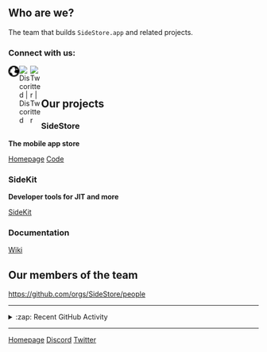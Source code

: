 <!-- 
Docs: How to use GitHub README and actions to auto-generate embedded content.
https://github.com/anuraghazra/github-readme-stats
https://www.youtube.com/watch?v=n6d4KHSKqGk
https://github.com/rahuldkjain/github-profile-readme-generator
 -->

## Who are we?

The team that builds `SideStore.app` and related projects.

### Connect with us:

<!--
[![Website](https://img.shields.io/website?label=sidestore.io&style=for-the-badge&url=https://sidestore.io)](https://sidestore.io)
[![Twitter Follow](https://img.shields.io/twitter/follow/sidestore_io?color=1DA1F2&logo=twitter&style=for-the-badge)](https://twitter.com/intent/follow?original_referer=https%3A%2F%2Fgithub.com%2Fsidestore&screen_name=sidestore)
[![GitHub Followers](https://img.shields.io/github/followers/sidestore?style=for-the-badge)]()
[![GitHub Sponsors](https://img.shields.io/github/sponsors/sidestore?style=for-the-badge
)]() 
-->

[<img align="left" alt="sidestore.io" width="22px" src="https://raw.githubusercontent.com/iconic/open-iconic/master/svg/globe.svg" />][website]
[<img align="left" alt="Discord | Discord" width="22px" src="https://cdn.jsdelivr.net/npm/simple-icons@v3/icons/discord.svg" />][discord]
[<img align="left" alt="Twitter | Twitter" width="22px" src="https://cdn.jsdelivr.net/npm/simple-icons@v3/icons/twitter.svg" />][twitter]

<br />
<br />

## Our projects

### SideStore

__The mobile app store__

[Homepage][website]
[Code][git.sidestore]

### SideKit

__Developer tools for JIT and more__

[SideKit][git.sidekit]

### Documentation

[Wiki][wiki]

## Our members of the team

https://github.com/orgs/SideStore/people

---

<details>
  <summary>:zap: Recent GitHub Activity</summary>

<!--START_SECTION:activity-->
1. ❗️ Closed issue [#23](https://github.com/SideStore/SideServer-Windows/issues/23) in [SideStore/SideServer-Windows](https://github.com/SideStore/SideServer-Windows)
2. 💪 Opened PR [#52](https://github.com/SideStore/sidestore.github.io/pull/52) in [SideStore/sidestore.github.io](https://github.com/SideStore/sidestore.github.io)
3. 🗣 Commented on [#52](https://github.com/SideStore/sidestore.github.io/issues/52) in [SideStore/sidestore.github.io](https://github.com/SideStore/sidestore.github.io)
4. ❗️ Opened issue [#655](https://github.com/SideStore/SideStore/issues/655) in [SideStore/SideStore](https://github.com/SideStore/SideStore)
5. 🗣 Commented on [#652](https://github.com/SideStore/SideStore/issues/652) in [SideStore/SideStore](https://github.com/SideStore/SideStore)
6. ❗️ Opened issue [#653](https://github.com/SideStore/SideStore/issues/653) in [SideStore/SideStore](https://github.com/SideStore/SideStore)
7. ❗️ Opened issue [#652](https://github.com/SideStore/SideStore/issues/652) in [SideStore/SideStore](https://github.com/SideStore/SideStore)
8. 🗣 Commented on [#156](https://github.com/SideStore/SideStore/issues/156) in [SideStore/SideStore](https://github.com/SideStore/SideStore)
9. ❗️ Opened issue [#47](https://github.com/SideStore/Community-Source/issues/47) in [SideStore/Community-Source](https://github.com/SideStore/Community-Source)
10. ❗️ Closed issue [#633](https://github.com/SideStore/SideStore/issues/633) in [SideStore/SideStore](https://github.com/SideStore/SideStore)
11. ❗️ Closed issue [#634](https://github.com/SideStore/SideStore/issues/634) in [SideStore/SideStore](https://github.com/SideStore/SideStore)
12. ❗️ Closed issue [#599](https://github.com/SideStore/SideStore/issues/599) in [SideStore/SideStore](https://github.com/SideStore/SideStore)
13. ❗️ Opened issue [#650](https://github.com/SideStore/SideStore/issues/650) in [SideStore/SideStore](https://github.com/SideStore/SideStore)
14. ❗️ Opened issue [#649](https://github.com/SideStore/SideStore/issues/649) in [SideStore/SideStore](https://github.com/SideStore/SideStore)
15. 🗣 Commented on [#644](https://github.com/SideStore/SideStore/issues/644) in [SideStore/SideStore](https://github.com/SideStore/SideStore)
16. ❗️ Opened issue [#647](https://github.com/SideStore/SideStore/issues/647) in [SideStore/SideStore](https://github.com/SideStore/SideStore)
17. ❗️ Opened issue [#646](https://github.com/SideStore/SideStore/issues/646) in [SideStore/SideStore](https://github.com/SideStore/SideStore)
18. 🗣 Commented on [#644](https://github.com/SideStore/SideStore/issues/644) in [SideStore/SideStore](https://github.com/SideStore/SideStore)
19. 🗣 Commented on [#644](https://github.com/SideStore/SideStore/issues/644) in [SideStore/SideStore](https://github.com/SideStore/SideStore)
20. 🗣 Commented on [#218](https://github.com/SideStore/SideStore/issues/218) in [SideStore/SideStore](https://github.com/SideStore/SideStore)
<!--END_SECTION:activity-->

</details>

---

[Homepage][patreon] [Discord][discord] [Twitter][twitter]

<!--
- [Patreon][patreon]
- [OpenCollective][opencollective]
- [YouTube][youtube]
-->

[website]: https://sidestore.io
[wiki]: https://wiki.sidestore.io
[twitter]: https://twitter.com/sidestore_io
[discord]: https://discord.gg/sidestore-949183273383395328
[youtube]: https://youtube.com/TODO
[patreon]: https://www.patreon.com/SideStore
[opencollective]: https://opencollective.com/TODO
[git.sidestore]: https://github.com/SideStore/SideStore/
[git.sidekit]: https://github.com/SideStore/SideKit

